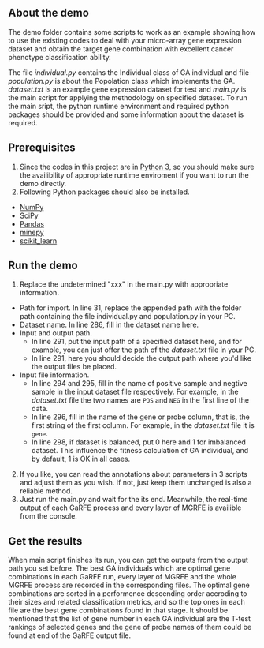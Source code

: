 ## About the demo

The demo folder contains some scripts to work as an example showing how to use the existing codes to deal with your micro-array gene expression dataset and obtain the target gene combination with excellent cancer phenotype classification ability.

The file *individual.py* contains the Individual class of GA individual and file *population.py* is about the Popolation class which implements the GA. *dataset.txt* is an example gene expression dataset for test and *main.py* is the main script for applying the methodology on specified dataset.
To run the main sript, the python runtime environment and required python packages should be provided and some information about the dataset is required. 

## Prerequisites

1. Since the codes in this project are in [Python 3](https://www.python.org/downloads/), so you should make sure the availibility of appropriate runtime enviroment if you want to run the demo directly.
2. Following Python packages should also be installed.
  - [NumPy](http://www.numpy.org/)
  - [SciPy](https://www.scipy.org/)
  - [Pandas](http://pandas.pydata.org/)
  - [minepy](https://pypi.python.org/pypi/minepy)
  - [scikit_learn](http://scikit-learn.org/stable/)
  
## Run the demo

1. Replace the undetermined "xxx" in the main.py with appropriate information.
  * Path for import. In line 31, replace the appended path with the folder path containing the file individual.py and population.py in your PC.
  * Dataset name. In line 286, fill in the dataset name here.
  * Input and output path.
    - In line 291, put the input path of a specified dataset here, and for example, you can just offer the path of the *dataset.txt* file in your PC.
    - In line 291, here you should decide the output path where you'd like the output files be placed.
  * Input file information. 
    - In line 294 and 295, fill in the name of positive sample and negtive sample in the input dataset file respectively. For example, in the *dataset.txt* file the two names are `POS` and `NEG` in the first line of the data.
    - In line 296, fill in the name of the gene or probe column, that is, the first string of the first column. For example, in the *dataset.txt* file it is `gene`.
    - In line 298, if dataset is balanced, put 0 here and 1 for imbalanced dataset. This influence the fitness calculation of GA individual, and by default, 1 is OK in all cases.
2. If you like, you can read the annotations about parameters in 3 scripts and adjust them as you wish. If not, just keep them unchanged is also a reliable method.
3. Just run the main.py and wait for the its end. Meanwhile, the real-time output of each GaRFE process and every layer of MGRFE is availible from the console.

## Get the results 
When main script finishes its run, you can get the outputs from the output path you set before. The best GA individuals which are optimal gene combinations in each GaRFE run, every layer of MGRFE and the whole MGRFE process are recorded in the corresponding files. The optimal gene combinations are sorted in a performence descending order accroding to their sizes and related classification metrics, and so the top ones in each file are the best gene combinations found in that stage. It should be mentioned that the list of gene number in each GA individual are the T-test rankings of selected genes and the gene of probe names of them could be found at end of the GaRFE output file.
